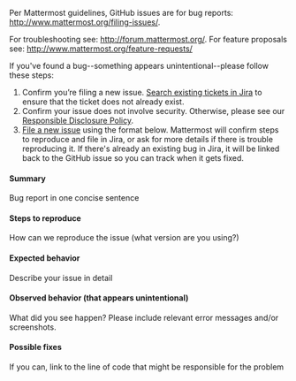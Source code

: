 Per Mattermost guidelines, GitHub issues are for bug reports: <http://www.mattermost.org/filing-issues/>.

For troubleshooting see: http://forum.mattermost.org/.
For feature proposals see: http://www.mattermost.org/feature-requests/

If you've found a bug--something appears unintentional--please follow these steps:

1. Confirm you’re filing a new issue. [Search existing tickets in Jira](https://mattermost.atlassian.net/jira/software/c/projects/MM/issues/) to ensure that the ticket does not already exist.
2. Confirm your issue does not involve security. Otherwise, please see our [Responsible Disclosure Policy](https://mattermost.com/security-vulnerability-report/).
3. [File a new issue](https://github.com/mattermost/mattermost-server/issues/new) using the format below. Mattermost will confirm steps to reproduce and file in Jira, or ask for more details if there is trouble reproducing it. If there's already an existing bug in Jira, it will be linked back to the GitHub issue so you can track when it gets fixed. 

#### Summary
Bug report in one concise sentence

#### Steps to reproduce
How can we reproduce the issue (what version are you using?)

#### Expected behavior
Describe your issue in detail

#### Observed behavior (that appears unintentional) 
What did you see happen? Please include relevant error messages and/or screenshots.

#### Possible fixes
If you can, link to the line of code that might be responsible for the problem
